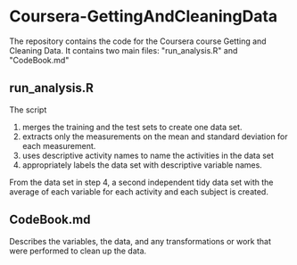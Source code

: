 # Coursera-GettingAndCleaningData

The repository contains the code for the Coursera course Getting and Cleaning Data.
It contains two main files: "run_analysis.R" and "CodeBook.md"

## run_analysis.R
The script
  1.  merges the training and the test sets to create one data set.
  2.  extracts only the measurements on the mean and standard deviation for each measurement. 
  3.  uses descriptive activity names to name the activities in the data set
  4.  appropriately labels the data set with descriptive variable names. 

From the data set in step 4, a second independent tidy data set with the average of each variable for each activity and each subject is created.

## CodeBook.md
Describes the variables, the data, and any transformations or work that were performed to clean up the data. 